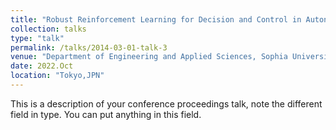 ```yaml
---
title: "Robust Reinforcement Learning for Decision and Control in Autonomous Driving"
collection: talks
type: "talk"
permalink: /talks/2014-03-01-talk-3
venue: "Department of Engineering and Applied Sciences, Sophia University"
date: 2022.Oct
location: "Tokyo,JPN"
---
```


This is a description of your conference proceedings talk, note the different field in type. You can put anything in this field.
